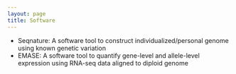 ```yaml
---
layout: page
title: Software
---
```


* Seqnature: A software tool to construct individualized/personal genome using known genetic variation
* EMASE: A software tool to quantify gene-level and allele-level expression using RNA-seq data aligned to diploid genome
